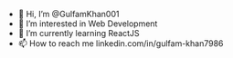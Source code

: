 - 👋 Hi, I’m @GulfamKhan001
- 👀 I’m interested in Web Development
- 🌱 I’m currently learning ReactJS
- 📫 How to reach me linkedin.com/in/gulfam-khan7986

<!---
GulfamKhan001/GulfamKhan001 is a ✨ special ✨ repository because its `README.md` (this file) appears on your GitHub profile.
You can click the Preview link to take a look at your changes.
--->
